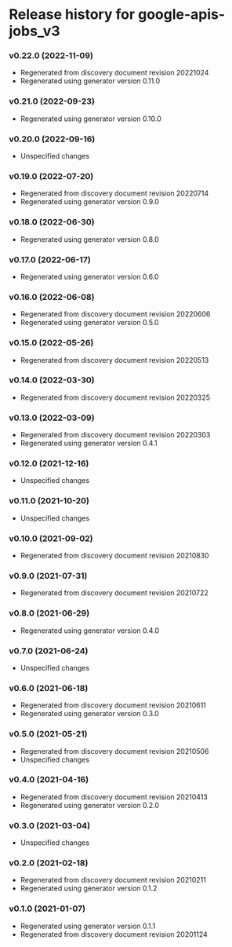 # Release history for google-apis-jobs_v3

### v0.22.0 (2022-11-09)

* Regenerated from discovery document revision 20221024
* Regenerated using generator version 0.11.0

### v0.21.0 (2022-09-23)

* Regenerated using generator version 0.10.0

### v0.20.0 (2022-09-16)

* Unspecified changes

### v0.19.0 (2022-07-20)

* Regenerated from discovery document revision 20220714
* Regenerated using generator version 0.9.0

### v0.18.0 (2022-06-30)

* Regenerated using generator version 0.8.0

### v0.17.0 (2022-06-17)

* Regenerated using generator version 0.6.0

### v0.16.0 (2022-06-08)

* Regenerated from discovery document revision 20220606
* Regenerated using generator version 0.5.0

### v0.15.0 (2022-05-26)

* Regenerated from discovery document revision 20220513

### v0.14.0 (2022-03-30)

* Regenerated from discovery document revision 20220325

### v0.13.0 (2022-03-09)

* Regenerated from discovery document revision 20220303
* Regenerated using generator version 0.4.1

### v0.12.0 (2021-12-16)

* Unspecified changes

### v0.11.0 (2021-10-20)

* Unspecified changes

### v0.10.0 (2021-09-02)

* Regenerated from discovery document revision 20210830

### v0.9.0 (2021-07-31)

* Regenerated from discovery document revision 20210722

### v0.8.0 (2021-06-29)

* Regenerated using generator version 0.4.0

### v0.7.0 (2021-06-24)

* Unspecified changes

### v0.6.0 (2021-06-18)

* Regenerated from discovery document revision 20210611
* Regenerated using generator version 0.3.0

### v0.5.0 (2021-05-21)

* Regenerated from discovery document revision 20210506
* Unspecified changes

### v0.4.0 (2021-04-16)

* Regenerated from discovery document revision 20210413
* Regenerated using generator version 0.2.0

### v0.3.0 (2021-03-04)

* Unspecified changes

### v0.2.0 (2021-02-18)

* Regenerated from discovery document revision 20210211
* Regenerated using generator version 0.1.2

### v0.1.0 (2021-01-07)

* Regenerated using generator version 0.1.1
* Regenerated from discovery document revision 20201124

